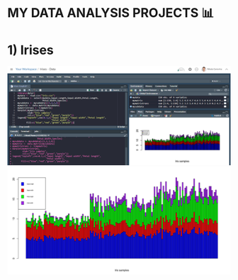 MY DATA ANALYSIS PROJECTS 📊
============================



# 1) Irises


![Image 1](https://github.com/cerovina/Irises-Graph/blob/main/IrisScreenshot.png?raw=true)
![Image2](https://github.com/cerovina/Irises-Graph/blob/main/IrisesGraph.png?raw=true)
